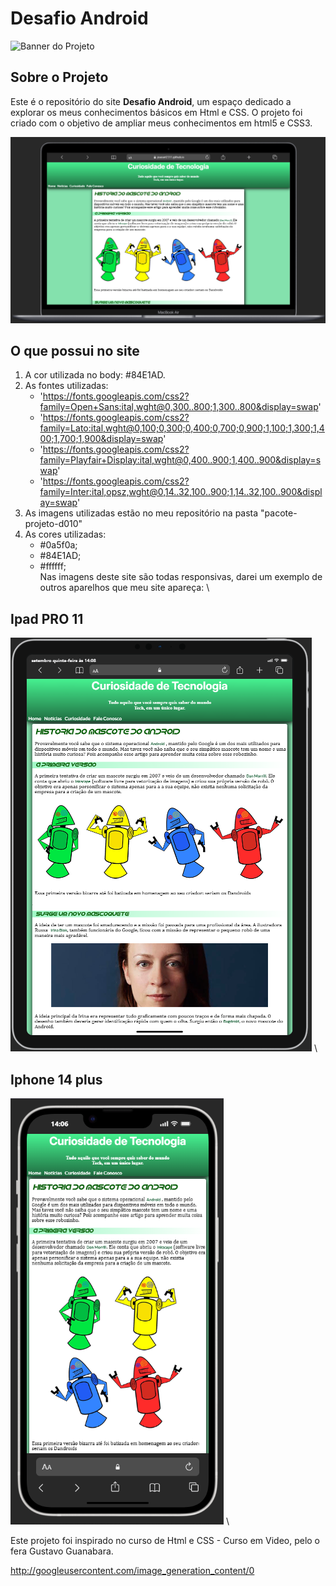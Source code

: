 # Desafio Android

![Banner do Projeto](https://placehold.co/1200x400/2ecc71/ffffff?text=Curiosidades+de+Tecnologia)

## Sobre o Projeto

Este é o repositório do site **Desafio Android**, um espaço dedicado a explorar os meus conhecimentos básicos em Html e CSS. O projeto foi criado com o objetivo de ampliar meus conhecimentos em html5 e CSS3.

![Inlustração do Site](https://github.com/JoaoArt2311/_desafio_/blob/main/img/img.01.png)

## O que possui no site
1. A cor utilizada no body: #84E1AD.
2. As fontes utilizadas: 
   * 'https://fonts.googleapis.com/css2?family=Open+Sans:ital,wght@0,300..800;1,300..800&display=swap'
   * 'https://fonts.googleapis.com/css2?family=Lato:ital,wght@0,100;0,300;0,400;0,700;0,900;1,100;1,300;1,400;1,700;1,900&display=swap'
   * 'https://fonts.googleapis.com/css2?family=Playfair+Display:ital,wght@0,400..900;1,400..900&display=swap'
   * 'https://fonts.googleapis.com/css2?family=Inter:ital,opsz,wght@0,14..32,100..900;1,14..32,100..900&display=swap'
3. As imagens utilizadas estão no meu repositório na pasta "pacote-projeto-d010" 
4. As cores utilizadas:
   * #0a5f0a; 
   * #84E1AD; 
   * #ffffff; \
Nas imagens deste site são todas responsivas, darei um exemplo de outros aparelhos que meu site apareça: \

## Ipad PRO 11

  ![Ipad PRO 11](https://github.com/JoaoArt2311/_desafio_/blob/main/img/img.02.png) \

## Iphone 14 plus

![Iphone 14 plus](https://github.com/JoaoArt2311/_desafio_/blob/main/img/img.03.png) \
  



Este projeto foi inspirado no curso de Html e CSS - Curso em Video, pelo o fera Gustavo Guanabara.

http://googleusercontent.com/image_generation_content/0
